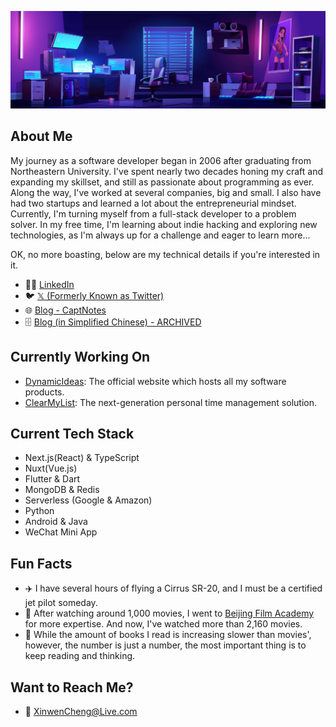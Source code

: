 [<img src="./banner.png" alt="# 👋 Hi there! I'm Michael Cheng" title="# 👋 Hi there! I'm Michael Cheng"/>](https://twitter.com/captnotes)

## About Me

My journey as a software developer began in 2006 after graduating from Northeastern University. I've spent nearly two decades honing my craft and expanding my skillset, and still as passionate about programming as ever. Along the way, I've worked at several companies, big and small. I also have had two startups and learned a lot about the entrepreneurial mindset. Currently, I'm turning myself from a full-stack developer to a problem solver. In my free time, I'm learning about indie hacking and exploring new technologies, as I'm always up for a challenge and eager to learn more...

OK, no more boasting, below are my technical details if you're interested in it.

- :technologist: [LinkedIn](https://www.linkedin.com/in/xinwencheng)
- :bird: [𝕏 (Formerly Known as Twitter)](https://twitter.com/captnotes)
- :globe_with_meridians: [Blog - CaptNotes](https://captnotes.medium.com)
- :file_cabinet: [Blog (in Simplified Chinese) - ARCHIVED](https://captnotes.github.io)

## Currently Working On

- [DynamicIdeas](https://dynamicideas.ai): The official website which hosts all my software products.
- [ClearMyList](https://clearmylist.io): The next-generation personal time management solution.

## Current Tech Stack

- Next.js(React) & TypeScript
- Nuxt(Vue.js)
- Flutter & Dart
- MongoDB & Redis
- Serverless (Google & Amazon)
- Python
- Android & Java
- WeChat Mini App

## Fun Facts

- :airplane: I have several hours of flying a Cirrus SR-20, and I must be a certified jet pilot someday.
- :movie_camera: After watching around 1,000 movies, I went to [Beijing Film Academy](https://eng.bfa.edu.cn) for more expertise. And now, I've watched more than 2,160 movies.
- :open_book: While the amount of books I read is increasing slower than movies', however, the number is just a number, the most important thing is to keep reading and thinking.

## Want to Reach Me?

- :email: [XinwenCheng@Live.com](mailto:XinwenCheng@Live.com?subject=Greeting%20from%20a%20GitHub%20user)
